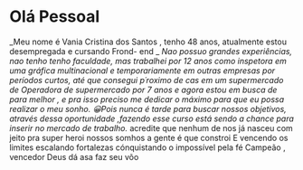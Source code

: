 # Olá Pessoal
_Meu nome é Vania Cristina dos Santos , tenho 48 anos, atualmente estou desempregada e cursando Frond- end _
_Nao possuo grandes experiências, nao tenho tenho faculdade, mas trabalhei por 12 anos como inspetora em uma gráfica multinacional e_ 
_temporariamente em outras empresas por períodos curtos, até que consegui p´roximo de cas em um supermercado de Operadora de supermercado_
_por 7 anos e agora estou em busca de para melhor , e pra isso preciso  me dedicar o máximo para que eu possa realizar o meu sonho.
:grinning:Pois nunca é tarde para buscar nossos objetivos, através dessa oportunidade ,fazendo esse curso está sendo a chance para inserir no mercado de trabalho._ 
acredite que nenhum de nos já nasceu com jeito pra super heroi nossos somhos a gente é que constroi
E vencendo os limites escalando fortalezas cónquistando o impossível pela fé
Campeão , vencedor Deus dá asa faz seu võo 